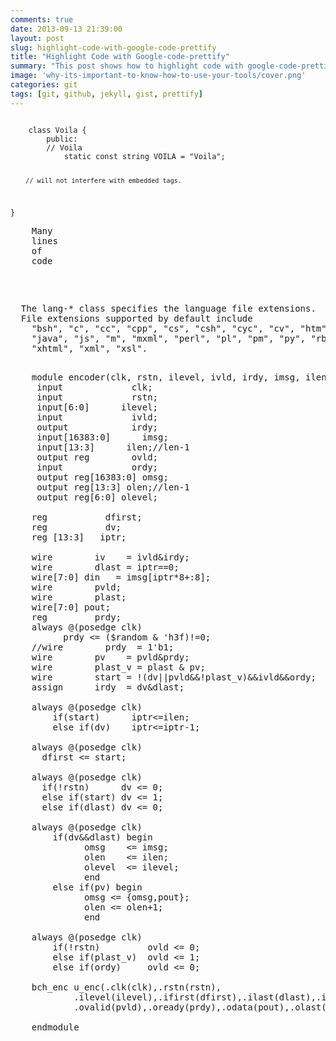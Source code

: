 ```yaml
---
comments: true
date: 2013-09-13 21:39:00
layout: post
slug: highlight-code-with-google-code-prettify
title: "Highlight Code with Google-code-prettify"
summary: "This post shows how to highlight code with google-code-prettify in Github Pages."
image: 'why-its-important-to-know-how-to-use-your-tools/cover.png'
categories: git
tags: [git, github, jekyll, gist, prettify]
---
```



<code class="prettyprint">
    class Voila {
        public:
        // Voila
            static const string VOILA = "Voila";

        // will not interfere with embedded tags.
}
</code>

<pre class="prettyprint linenums">
    Many
    lines
    of
    code
</pre>

<pre class="prettyprint linenums">
    <script>
        $(window).load(function () {
            $("pre").addClass("prettyprint linenums"); // line number and highlight
            prettyPrint();
        });
    </script>
</pre>

<pre class="prettyprint lang-html">
  The lang-* class specifies the language file extensions.
  File extensions supported by default include
    "bsh", "c", "cc", "cpp", "cs", "csh", "cyc", "cv", "htm", "html",
    "java", "js", "m", "mxml", "perl", "pl", "pm", "py", "rb", "sh",
    "xhtml", "xml", "xsl".
</pre>


<pre class="prettyprint lang-vhdl">

    module encoder(clk, rstn, ilevel, ivld, irdy, imsg, ilen, ovld, ordy, omsg, olen, olevel);
     input             clk;
     input             rstn;
     input[6:0]      ilevel;
     input             ivld;
     output            irdy;
     input[16383:0]      imsg;
     input[13:3]      ilen;//len-1
     output reg        ovld;
     input             ordy;
     output reg[16383:0] omsg;
     output reg[13:3] olen;//len-1
     output reg[6:0] olevel;

    reg           dfirst;
    reg           dv;
    reg [13:3]   iptr;

    wire        iv    = ivld&irdy;
    wire        dlast = iptr==0;
    wire[7:0] din   = imsg[iptr*8+:8];
    wire        pvld;
    wire        plast;
    wire[7:0] pout;
    reg         prdy;
    always @(posedge clk)
          prdy <= ($random & 'h3f)!=0;
    //wire        prdy  = 1'b1;
    wire        pv    = pvld&prdy;
    wire        plast_v = plast & pv;
    wire        start = !(dv||pvld&&!plast_v)&&ivld&&ordy;
    assign      irdy  = dv&dlast;

    always @(posedge clk)
        if(start)      iptr<=ilen;
        else if(dv)    iptr<=iptr-1;

    always @(posedge clk)
      dfirst <= start;

    always @(posedge clk)
      if(!rstn)      dv <= 0;
      else if(start) dv <= 1;
      else if(dlast) dv <= 0;

    always @(posedge clk)
        if(dv&&dlast) begin
              omsg    <= imsg;
              olen    <= ilen;
              olevel  <= ilevel;
              end
        else if(pv) begin
              omsg <= {omsg,pout};
              olen <= olen+1;
              end

    always @(posedge clk)
        if(!rstn)         ovld <= 0;
        else if(plast_v)  ovld <= 1;
        else if(ordy)     ovld <= 0;

    bch_enc u_enc(.clk(clk),.rstn(rstn),
            .ilevel(ilevel),.ifirst(dfirst),.ilast(dlast),.ivalid(dv),.idata(din),
            .ovalid(pvld),.oready(prdy),.odata(pout),.olast(plast),.ocnt());

    endmodule

</pre>